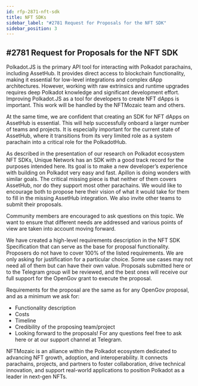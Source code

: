 ```yaml
---
id: rfp-2871-nft-sdk
title: NFT SDKs
sidebar_label: "#2781 Request for Proposals for the NFT SDK"
sidebar_position: 3
---
```


## #2781 Request for Proposals for the NFT SDK

Polkadot.JS is the primary API tool for interacting with Polkadot parachains, including AssetHub. It provides direct access to blockchain functionality, making it essential for low-level integrations and complex dApp architectures. However, working with raw extrinsics and runtime upgrades requires deep Polkadot knowledge and significant development effort. Improving Polkadot.JS as a tool for developers to create NFT dApps is important. This work will be handled by the NFTMozaic team and others.

At the same time, we are confident that creating an SDK for NFT dApps on AssetHub is essential. This will help successfully onboard a larger number of teams and projects. It is especially important for the current state of AssetHub, where it transitions from its very limited role as a system parachain into a critical role for the PolkadotHub.

As described in the presentation of our research on Polkadot ecosystem NFT SDKs, Unique Network has an SDK with a good track record for the purposes intended here. Its goal is to make a new developer’s experience with building on Polkadot very easy and fast. Apillon is doing wonders with similar goals. The critical missing piece is that neither of them covers AssetHub, nor do they support most other parachains. We would like to encourage both to propose here their vision of what it would take for them to fill in the missing AssetHub integration. We also invite other teams to submit their proposals.

Community members are encouraged to ask questions on this topic. We want to ensure that different needs are addressed and various points of view are taken into account moving forward.

We have created a high-level requirements description in the NFT SDK Specification that can serve as the base for proposal functionality. Proposers do not have to cover 100% of the listed requirements. We are only asking for justification for a particular choice. Some use cases may not need all of them but can have their own value. Proposals submitted here or to the Telegram group will be reviewed, and the best ones will receive our full support for the OpenGov grant to execute the proposal.

Requirements for the proposal are the same as for any OpenGov proposal, and as a minimum we ask for:

- Functionality description
- Costs
- Timeline
- Credibility of the proposing team/project
- Looking forward to the proposals! For any questions feel free to ask here or at our support channel at Telegram.

NFTMozaic is an alliance within the Polkadot ecosystem dedicated to advancing NFT growth, adoption, and interoperability. It connects parachains, projects, and partners to foster collaboration, drive technical innovation, and support real-world applications to position Polkadot as a leader in next-gen NFTs.
